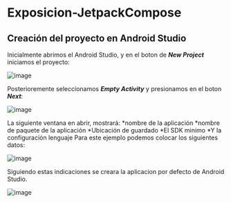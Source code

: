 # Exposicion-JetpackCompose

## Creación del proyecto en Android Studio
Inicialmente abrimos el Android Studio, y en el boton de ***New Project*** iniciamos el proyecto:

![image](https://github.com/juangomez88/Exposicion-JetpackCompose/assets/60585685/41c37142-36ce-499a-a040-a12f018f3cfd)


Posterioremente seleccionamos ***Empty Activity*** y presionamos en el boton ***Next***:

![image](https://github.com/juangomez88/Exposicion-JetpackCompose/assets/60585685/3ea8e86e-135a-4ce7-a4f3-9327f97b4acb)

La siguiente ventana en abrir, mostrará:
*nombre de la aplicación
*nombre de paquete de la aplicación
*Ubicación de guardado
*El SDK minimo
*Y la configuración lenguaje
Para este ejemplo podemos colocar los siguientes datos:

![image](https://github.com/juangomez88/Exposicion-JetpackCompose/assets/60585685/ea63e4b9-4e27-4bdb-9c78-f38e0704bb25)

Siguiendo estas indicaciones se creara la aplicacion por defecto de Android Studio.

![image](https://github.com/juangomez88/Exposicion-JetpackCompose/assets/60585685/02189b65-de51-46b3-8f36-686a1b45a02d)
